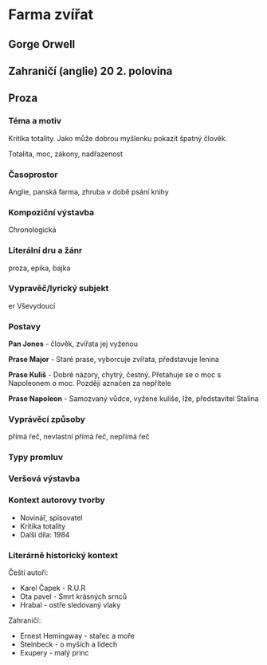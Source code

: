 # Farma zvířat
## Gorge Orwell
## Zahraničí (anglie) 20 2. polovina
## Proza

### Téma a motiv
Kritika totality. Jako může dobrou myšlenku pokazit špatný člověk. 

Totalita, moc, zákony, nadřazenost
### Časoprostor
Anglie, panská farma, zhruba v době psání knihy
### Kompoziční výstavba
Chronologická
### Literální dru a žánr
proza, epika, bajka
### Vypravěč/lyrický subjekt
er Vševydoucí
### Postavy
**Pan Jones** - člověk, zvířata jej vyženou

**Prase Major** - Staré prase, vyborcuje zvířata, představuje lenina

**Prase Kuliš** - Dobré názory, chytrý, čestný. Přetahuje se o moc s Napoleonem o moc. Později aznačen za nepřítele

**Prase Napoleon** - Samozvaný vůdce, vyžene kuliše, lže, představitel Stalina
### Vyprávěcí způsoby
přímá řeč, nevlastní přímá řeč, nepřímá řeč
### Typy promluv

### Veršová výstavba

### Kontext autorovy tvorby
* Novinář, spisovatel
* Kritika totality
* Další díla: 1984
### Literárně historický kontext
Čeští autoři:
* Karel Čapek - R.U.R
* Ota pavel - Smrt krásných srnců
* Hrabal - ostře sledovaný vlaky

Zahraničí:
* Ernest Hemingway - stařec a moře
* Steinbeck - o myších a lidech
* Exupery - malý princ
